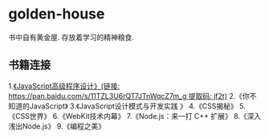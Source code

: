 # golden-house
书中自有黄金屋. 存放着学习的精神粮食.

## 书籍连接
1.[《JavaScript高级程序设计》(链接: https://pan.baidu.com/s/11TZL3U6rQT7JTnWqcZ7m_g 提取码: jf2t)](https://pan.baidu.com/s/11TZL3U6rQT7JTnWqcZ7m_g)
2.《你不知道的JavaScript》
3.《JavaScript设计模式与开发实践 》
4.《CSS揭秘》
5.《CSS世界》
6.《WebKit技术内幕》
7.《Node.js：来一打 C++ 扩展》
8.《深入浅出Node.js》
9.《编程之美》

